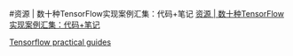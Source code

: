 #资源 | 数十种TensorFlow实现案例汇集：代码+笔记
[资源 | 数十种TensorFlow实现案例汇集：代码+笔记](http://www.cnblogs.com/zhizhan/p/5971423.html)

[Tensorflow practical guides ](http://leix.me/2017/01/09/tensorflow-practical-guides/)
